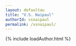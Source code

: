 ```yaml
---
layout: defaultau
title: "V.S. Naipaul"
authorId: vsnaipaul
permalink: /vsnaipaul/
---
```

{% include loadAuthor.html %}
<script>
    $(document).ready(function(){
        showAuthorBio('{{ page.authorId }}');
   });
</script>